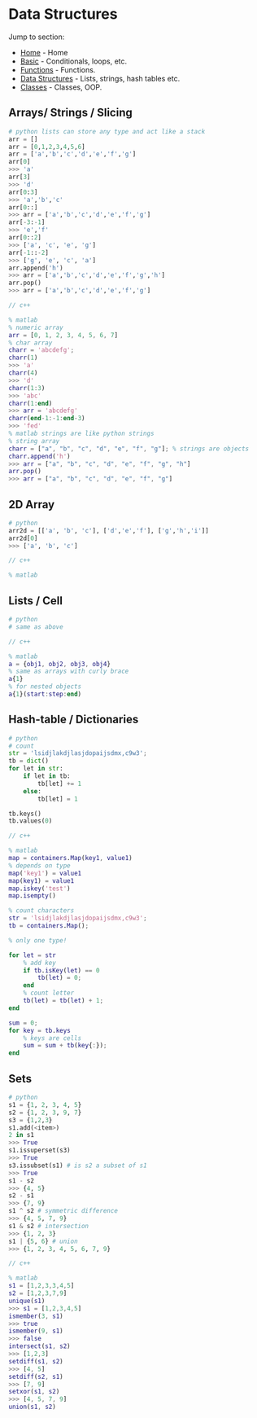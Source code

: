 # Data Structures

Jump to section:
- [Home](./language_comparison.md) - Home 
- [Basic](./basic.md) - Conditionals, loops, etc.
- [Functions](./functions.md) - Functions.
- [Data Structures](./data_structures.md) - Lists, strings, hash tables etc. 
- [Classes](./classes.md) - Classes, OOP.

## Arrays/ Strings / Slicing
```python
# python lists can store any type and act like a stack
arr = []
arr = [0,1,2,3,4,5,6]
arr = ['a','b','c','d','e','f','g']
arr[0]
>>> 'a'
arr[3]
>>> 'd'
arr[0:3]
>>> 'a','b','c'
arr[0::]
>>> arr = ['a','b','c','d','e','f','g']
arr[-3:-1]
>>> 'e','f'
arr[0::2]
>>> ['a', 'c', 'e', 'g']
arr[-1::-2]
>>> ['g', 'e', 'c', 'a']
arr.append('h')
>>> arr = ['a','b','c','d','e','f','g','h']
arr.pop()
>>> arr = ['a','b','c','d','e','f','g']
```
```c++
// c++

```
```matlab
% matlab
% numeric array
arr = [0, 1, 2, 3, 4, 5, 6, 7]
% char array
charr = 'abcdefg';
charr(1)
>>> 'a'
charr(4)
>>> 'd'
charr(1:3)
>>> 'abc'
charr(1:end)
>>> arr = 'abcdefg'
charr(end-1:-1:end-3)
>>> 'fed'
% matlab strings are like python strings
% string array 
charr = ["a", "b", "c", "d", "e", "f", "g"]; % strings are objects
charr.append('h')
>>> arr = ["a", "b", "c", "d", "e", "f", "g", "h"]
arr.pop()
>>> arr = ["a", "b", "c", "d", "e", "f", "g"]
```

## 2D Array
```python
# python
arr2d = [['a', 'b', 'c'], ['d','e','f'], ['g','h','i']]
arr2d[0]
>>> ['a', 'b', 'c']
```
```c++
// c++
```
```matlab
% matlab

```

## Lists / Cell
```python
# python
# same as above
```
```c++
// c++
```
```matlab
% matlab
a = {obj1, obj2, obj3, obj4}
% same as arrays with curly brace 
a{1}
% for nested objects
a{1}(start:step:end)
```


## Hash-table / Dictionaries
```python
# python
# count
str = 'lsidjlakdjlasjdopaijsdmx,c9w3';
tb = dict()
for let in str:
    if let in tb:
        tb[let] += 1
    else:
        tb[let] = 1

tb.keys()
tb.values(0)
```
```c++
// c++
```
```matlab
% matlab
map = containers.Map(key1, value1)
% depends on type
map('key1') = value1
map(key1) = value1
map.iskey('test')
map.isempty()

% count characters
str = 'lsidjlakdjlasjdopaijsdmx,c9w3';
tb = containers.Map();

% only one type!

for let = str
    % add key
    if tb.isKey(let) == 0
        tb(let) = 0;
    end
    % count letter
    tb(let) = tb(let) + 1; 
end

sum = 0;
for key = tb.keys
    % keys are cells
    sum = sum + tb(key{:});
end

```

## Sets
```python
# python
s1 = {1, 2, 3, 4, 5}
s2 = {1, 2, 3, 9, 7}
s3 = {1,2,3}
s1.add(<item>)
2 in s1
>>> True
s1.issuperset(s3)
>>> True
s3.issubset(s1) # is s2 a subset of s1
>>> True
s1 - s2
>>> {4, 5}
s2 - s1
>>> {7, 9}
s1 ^ s2 # symmetric difference
>>> {4, 5, 7, 9}
s1 & s2 # intersection
>>> {1, 2, 3}
s1 | {5, 6} # union
>>> {1, 2, 3, 4, 5, 6, 7, 9}
```
```c++
// c++
```
```matlab
% matlab
s1 = [1,2,3,3,4,5]
s2 = [1,2,3,7,9]
unique(s1)
>>> s1 = [1,2,3,4,5]
ismember(3, s1)
>>> true
ismember(9, s1)
>>> false
intersect(s1, s2)
>>> [1,2,3]
setdiff(s1, s2)
>>> [4, 5]
setdiff(s2, s1)
>>> [7, 9]
setxor(s1, s2)
>>> [4, 5, 7, 9]
union(s1, s2)
```


